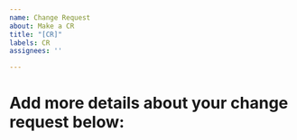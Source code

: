 ```yaml
---
name: Change Request
about: Make a CR
title: "[CR]"
labels: CR
assignees: ''

---
```


# Add more details about your change request below:
